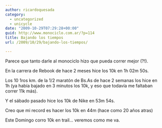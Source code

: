 ```yaml
---
author: ricardoquesada
category:
  - uncategorized
  - unicycle
date: "2009-10-29T07:29:28+00:00"
guid: http://www.monociclo.com.ar/?p=114
title: Bajando los tiempos
url: /2009/10/29/bajando-los-tiempos/

---
```

Parece que tanto darle al monociclo hizo que pueda correr mejor (?!).

En la carrera de Rebook de hace 2 meses hice los 10k en 1h 02m 50s.

Los 10 1ros km. de la 1/2 maratón de Bs.As de hace 2 semanas los hice en 1h (ya había bajado en 3 minutos los 10k, y eso que todavía me faltaban correr 11k más).

Y el sábado pasado hice los 10k de Nike en 53m 54s.

Creo que mi record es hacer los 10k en 44m (hace como 20 años atras)

Este Domingo corro 10k en trail... veremos como me va.

